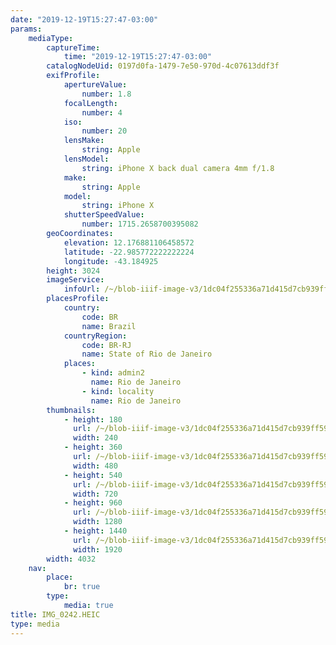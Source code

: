 ```yaml
---
date: "2019-12-19T15:27:47-03:00"
params:
    mediaType:
        captureTime:
            time: "2019-12-19T15:27:47-03:00"
        catalogNodeUid: 0197d0fa-1479-7e50-970d-4c07613ddf3f
        exifProfile:
            apertureValue:
                number: 1.8
            focalLength:
                number: 4
            iso:
                number: 20
            lensMake:
                string: Apple
            lensModel:
                string: iPhone X back dual camera 4mm f/1.8
            make:
                string: Apple
            model:
                string: iPhone X
            shutterSpeedValue:
                number: 1715.2658700395082
        geoCoordinates:
            elevation: 12.176881106458572
            latitude: -22.985772222222224
            longitude: -43.184925
        height: 3024
        imageService:
            infoUrl: /~/blob-iiif-image-v3/1dc04f255336a71d415d7cb939ff595d0faf65bbb3131321f3dc3295a5071cd0/info.json
        placesProfile:
            country:
                code: BR
                name: Brazil
            countryRegion:
                code: BR-RJ
                name: State of Rio de Janeiro
            places:
                - kind: admin2
                  name: Rio de Janeiro
                - kind: locality
                  name: Rio de Janeiro
        thumbnails:
            - height: 180
              url: /~/blob-iiif-image-v3/1dc04f255336a71d415d7cb939ff595d0faf65bbb3131321f3dc3295a5071cd0/full/240%2C180/0/default.jpg
              width: 240
            - height: 360
              url: /~/blob-iiif-image-v3/1dc04f255336a71d415d7cb939ff595d0faf65bbb3131321f3dc3295a5071cd0/full/480%2C360/0/default.jpg
              width: 480
            - height: 540
              url: /~/blob-iiif-image-v3/1dc04f255336a71d415d7cb939ff595d0faf65bbb3131321f3dc3295a5071cd0/full/720%2C540/0/default.jpg
              width: 720
            - height: 960
              url: /~/blob-iiif-image-v3/1dc04f255336a71d415d7cb939ff595d0faf65bbb3131321f3dc3295a5071cd0/full/1280%2C960/0/default.jpg
              width: 1280
            - height: 1440
              url: /~/blob-iiif-image-v3/1dc04f255336a71d415d7cb939ff595d0faf65bbb3131321f3dc3295a5071cd0/full/1920%2C1440/0/default.jpg
              width: 1920
        width: 4032
    nav:
        place:
            br: true
        type:
            media: true
title: IMG_0242.HEIC
type: media
---
```

